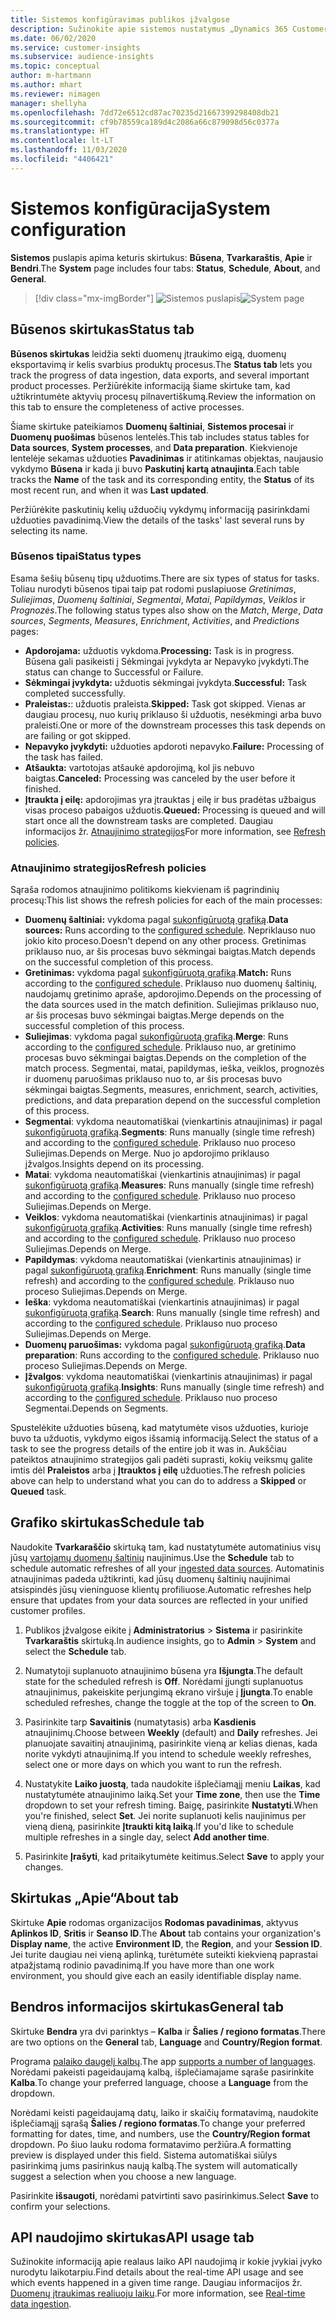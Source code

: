 ```yaml
---
title: Sistemos konfigūravimas publikos įžvalgose
description: Sužinokite apie sistemos nustatymus „Dynamics 365 Customer Insights“ publikos įžvalgų pajėgumuose.
ms.date: 06/02/2020
ms.service: customer-insights
ms.subservice: audience-insights
ms.topic: conceptual
author: m-hartmann
ms.author: mhart
ms.reviewer: nimagen
manager: shellyha
ms.openlocfilehash: 7dd72e6512cd87ac70235d21667399298408db21
ms.sourcegitcommit: cf9b78559ca189d4c2086a66c879098d56c0377a
ms.translationtype: HT
ms.contentlocale: lt-LT
ms.lasthandoff: 11/03/2020
ms.locfileid: "4406421"
---
```

# <a name="system-configuration"></a><span data-ttu-id="878bd-103">Sistemos konfigūracija</span><span class="sxs-lookup"><span data-stu-id="878bd-103">System configuration</span></span>

<span data-ttu-id="878bd-104">**Sistemos** puslapis apima keturis skirtukus: **Būsena**, **Tvarkaraštis**, **Apie** ir **Bendri**.</span><span class="sxs-lookup"><span data-stu-id="878bd-104">The **System** page includes four tabs: **Status**, **Schedule**, **About**, and **General**.</span></span>

> [!div class="mx-imgBorder"]
> <span data-ttu-id="878bd-105">![Sistemos puslapis](media/system-tabs.png "Sistemos puslapis")</span><span class="sxs-lookup"><span data-stu-id="878bd-105">![System page](media/system-tabs.png "System page")</span></span>

## <a name="status-tab"></a><span data-ttu-id="878bd-106">Būsenos skirtukas</span><span class="sxs-lookup"><span data-stu-id="878bd-106">Status tab</span></span>

<span data-ttu-id="878bd-107">**Būsenos skirtukas** leidžia sekti duomenų įtraukimo eigą, duomenų eksportavimą ir kelis svarbius produktų procesus.</span><span class="sxs-lookup"><span data-stu-id="878bd-107">The **Status tab** lets you track the progress of data ingestion, data exports, and several important product processes.</span></span> <span data-ttu-id="878bd-108">Peržiūrėkite informaciją šiame skirtuke tam, kad užtikrintumėte aktyvių procesų pilnavertiškumą.</span><span class="sxs-lookup"><span data-stu-id="878bd-108">Review the information on this tab to ensure the completeness of active processes.</span></span>

<span data-ttu-id="878bd-109">Šiame skirtuke pateikiamos **Duomenų šaltiniai**, **Sistemos procesai** ir **Duomenų puošimas** būsenos lentelės.</span><span class="sxs-lookup"><span data-stu-id="878bd-109">This tab includes status tables for **Data sources**, **System processes**, and **Data preparation**.</span></span> <span data-ttu-id="878bd-110">Kiekvienoje lentelėje sekamas užduoties **Pavadinimas** ir atitinkamas objektas, naujausio vykdymo **Būsena** ir kada ji buvo **Paskutinį kartą atnaujinta**.</span><span class="sxs-lookup"><span data-stu-id="878bd-110">Each table tracks the **Name** of the task and its corresponding entity, the **Status** of its most recent run, and when it was **Last updated**.</span></span>

<span data-ttu-id="878bd-111">Peržiūrėkite paskutinių kelių užduočių vykdymų informaciją pasirinkdami užduoties pavadinimą.</span><span class="sxs-lookup"><span data-stu-id="878bd-111">View the details of the tasks' last several runs by selecting its name.</span></span>

### <a name="status-types"></a><span data-ttu-id="878bd-112">Būsenos tipai</span><span class="sxs-lookup"><span data-stu-id="878bd-112">Status types</span></span>

<span data-ttu-id="878bd-113">Esama šešių būsenų tipų užduotims.</span><span class="sxs-lookup"><span data-stu-id="878bd-113">There are six types of status for tasks.</span></span> <span data-ttu-id="878bd-114">Toliau nurodyti būsenos tipai taip pat rodomi puslapiuose *Gretinimas*, *Suliejimas*, *Duomenų šaltiniai*, *Segmentai*, *Matai*, *Papildymas*, *Veiklos* ir *Prognozės*.</span><span class="sxs-lookup"><span data-stu-id="878bd-114">The following status types also show on the *Match*, *Merge*, *Data sources*, *Segments*, *Measures*, *Enrichment*, *Activities*, and *Predictions* pages:</span></span>

- <span data-ttu-id="878bd-115">**Apdorojama:** užduotis vykdoma.</span><span class="sxs-lookup"><span data-stu-id="878bd-115">**Processing:** Task is in progress.</span></span> <span data-ttu-id="878bd-116">Būsena gali pasikeisti į Sėkmingai įvykdyta ar Nepavyko įvykdyti.</span><span class="sxs-lookup"><span data-stu-id="878bd-116">The status can change to Successful or Failure.</span></span>
- <span data-ttu-id="878bd-117">**Sėkmingai įvykdyta:** užduotis sėkmingai įvykdyta.</span><span class="sxs-lookup"><span data-stu-id="878bd-117">**Successful:** Task completed successfully.</span></span>
- <span data-ttu-id="878bd-118">**Praleistas:**: užduotis praleista.</span><span class="sxs-lookup"><span data-stu-id="878bd-118">**Skipped:** Task got skipped.</span></span> <span data-ttu-id="878bd-119">Vienas ar daugiau procesų, nuo kurių priklauso ši užduotis, nesėkmingi arba buvo praleisti.</span><span class="sxs-lookup"><span data-stu-id="878bd-119">One or more of the downstream processes this task depends on are failing or got skipped.</span></span>
- <span data-ttu-id="878bd-120">**Nepavyko įvykdyti:** užduoties apdoroti nepavyko.</span><span class="sxs-lookup"><span data-stu-id="878bd-120">**Failure:** Processing  of the task has failed.</span></span>
- <span data-ttu-id="878bd-121">**Atšaukta:** vartotojas atšaukė apdorojimą, kol jis nebuvo baigtas.</span><span class="sxs-lookup"><span data-stu-id="878bd-121">**Canceled:** Processing was canceled by the user before it finished.</span></span>
- <span data-ttu-id="878bd-122">**Įtraukta į eilę:** apdorojimas yra įtrauktas į eilę ir bus pradėtas užbaigus visas proceso pabaigos užduotis.</span><span class="sxs-lookup"><span data-stu-id="878bd-122">**Queued:** Processing is queued and will start once all the downstream tasks are completed.</span></span> <span data-ttu-id="878bd-123">Daugiau informacijos žr. [Atnaujinimo strategijos](#refresh-policies)</span><span class="sxs-lookup"><span data-stu-id="878bd-123">For more information, see [Refresh policies](#refresh-policies).</span></span>

### <a name="refresh-policies"></a><span data-ttu-id="878bd-124">Atnaujinimo strategijos</span><span class="sxs-lookup"><span data-stu-id="878bd-124">Refresh policies</span></span>

<span data-ttu-id="878bd-125">Sąraša rodomos atnaujinimo politikoms kiekvienam iš pagrindinių procesų:</span><span class="sxs-lookup"><span data-stu-id="878bd-125">This list shows the refresh policies for each of the main processes:</span></span>

- <span data-ttu-id="878bd-126">**Duomenų šaltiniai:** vykdoma pagal [sukonfigūruotą grafiką](#schedule-tab).</span><span class="sxs-lookup"><span data-stu-id="878bd-126">**Data sources:** Runs according to the [configured schedule](#schedule-tab).</span></span> <span data-ttu-id="878bd-127">Nepriklauso nuo jokio kito proceso.</span><span class="sxs-lookup"><span data-stu-id="878bd-127">Doesn't depend on any other process.</span></span> <span data-ttu-id="878bd-128">Gretinimas priklauso nuo, ar šis procesas buvo sėkmingai baigtas.</span><span class="sxs-lookup"><span data-stu-id="878bd-128">Match depends on the successful completion of this process.</span></span>
- <span data-ttu-id="878bd-129">**Gretinimas:** vykdoma pagal [sukonfigūruotą grafiką](#schedule-tab).</span><span class="sxs-lookup"><span data-stu-id="878bd-129">**Match:** Runs according to the [configured schedule](#schedule-tab).</span></span> <span data-ttu-id="878bd-130">Priklauso nuo duomenų šaltinių, naudojamų gretinimo apraše, apdorojimo.</span><span class="sxs-lookup"><span data-stu-id="878bd-130">Depends on the processing of the data sources used in the match definition.</span></span> <span data-ttu-id="878bd-131">Suliejimas priklauso nuo, ar šis procesas buvo sėkmingai baigtas.</span><span class="sxs-lookup"><span data-stu-id="878bd-131">Merge depends on the successful completion of this process.</span></span>
- <span data-ttu-id="878bd-132">**Suliejimas**: vykdoma pagal [sukonfigūruotą grafiką](#schedule-tab).</span><span class="sxs-lookup"><span data-stu-id="878bd-132">**Merge**: Runs according to the [configured schedule](#schedule-tab).</span></span> <span data-ttu-id="878bd-133">Priklauso nuo, ar gretinimo procesas buvo sėkmingai baigtas.</span><span class="sxs-lookup"><span data-stu-id="878bd-133">Depends on the completion of the match process.</span></span> <span data-ttu-id="878bd-134">Segmentai, matai, papildymas, ieška, veiklos, prognozės ir duomenų paruošimas priklauso nuo to, ar šis procesas buvo sėkmingai baigtas.</span><span class="sxs-lookup"><span data-stu-id="878bd-134">Segments, measures, enrichment, search, activities, predictions, and data preparation depend on the successful completion of this process.</span></span>
- <span data-ttu-id="878bd-135">**Segmentai**: vykdoma neautomatiškai (vienkartinis atnaujinimas) ir pagal [sukonfigūruotą grafiką](#schedule-tab).</span><span class="sxs-lookup"><span data-stu-id="878bd-135">**Segments**: Runs manually (single time refresh) and according to the [configured schedule](#schedule-tab).</span></span> <span data-ttu-id="878bd-136">Priklauso nuo proceso Suliejimas.</span><span class="sxs-lookup"><span data-stu-id="878bd-136">Depends on Merge.</span></span> <span data-ttu-id="878bd-137">Nuo jo apdorojimo priklauso įžvalgos.</span><span class="sxs-lookup"><span data-stu-id="878bd-137">Insights depend on its processing.</span></span>
- <span data-ttu-id="878bd-138">**Matai**: vykdoma neautomatiškai (vienkartinis atnaujinimas) ir pagal [sukonfigūruotą grafiką](#schedule-tab).</span><span class="sxs-lookup"><span data-stu-id="878bd-138">**Measures**: Runs manually (single time refresh) and according to the [configured schedule](#schedule-tab).</span></span> <span data-ttu-id="878bd-139">Priklauso nuo proceso Suliejimas.</span><span class="sxs-lookup"><span data-stu-id="878bd-139">Depends on Merge.</span></span>
- <span data-ttu-id="878bd-140">**Veiklos**: vykdoma neautomatiškai (vienkartinis atnaujinimas) ir pagal [sukonfigūruotą grafiką](#schedule-tab).</span><span class="sxs-lookup"><span data-stu-id="878bd-140">**Activities**: Runs manually (single time refresh) and according to the [configured schedule](#schedule-tab).</span></span> <span data-ttu-id="878bd-141">Priklauso nuo proceso Suliejimas.</span><span class="sxs-lookup"><span data-stu-id="878bd-141">Depends on Merge.</span></span>
- <span data-ttu-id="878bd-142">**Papildymas**: vykdoma neautomatiškai (vienkartinis atnaujinimas) ir pagal [sukonfigūruotą grafiką](#schedule-tab).</span><span class="sxs-lookup"><span data-stu-id="878bd-142">**Enrichment**: Runs manually (single time refresh) and according to the [configured schedule](#schedule-tab).</span></span> <span data-ttu-id="878bd-143">Priklauso nuo proceso Suliejimas.</span><span class="sxs-lookup"><span data-stu-id="878bd-143">Depends on Merge.</span></span>
- <span data-ttu-id="878bd-144">**Ieška**: vykdoma neautomatiškai (vienkartinis atnaujinimas) ir pagal [sukonfigūruotą grafiką](#schedule-tab).</span><span class="sxs-lookup"><span data-stu-id="878bd-144">**Search**: Runs manually (single time refresh) and according to the [configured schedule](#schedule-tab).</span></span> <span data-ttu-id="878bd-145">Priklauso nuo proceso Suliejimas.</span><span class="sxs-lookup"><span data-stu-id="878bd-145">Depends on Merge.</span></span>
- <span data-ttu-id="878bd-146">**Duomenų paruošimas:** vykdoma pagal [sukonfigūruotą grafiką](#schedule-tab).</span><span class="sxs-lookup"><span data-stu-id="878bd-146">**Data preparation**: Runs according to the [configured schedule](#schedule-tab).</span></span> <span data-ttu-id="878bd-147">Priklauso nuo proceso Suliejimas.</span><span class="sxs-lookup"><span data-stu-id="878bd-147">Depends on Merge.</span></span>
- <span data-ttu-id="878bd-148">**Įžvalgos**: vykdoma neautomatiškai (vienkartinis atnaujinimas) ir pagal [sukonfigūruotą grafiką](#schedule-tab).</span><span class="sxs-lookup"><span data-stu-id="878bd-148">**Insights**: Runs manually (single time refresh) and according to the [configured schedule](#schedule-tab).</span></span> <span data-ttu-id="878bd-149">Priklauso nuo proceso Segmentai.</span><span class="sxs-lookup"><span data-stu-id="878bd-149">Depends on Segments.</span></span>

<span data-ttu-id="878bd-150">Spustelėkite užduoties būseną, kad matytumėte visos užduoties, kurioje buvo ta užduotis, vykdymo eigos išsamią informaciją.</span><span class="sxs-lookup"><span data-stu-id="878bd-150">Select the status of a task to see the progress details of the entire job it was in.</span></span> <span data-ttu-id="878bd-151">Aukščiau pateiktos atnaujinimo strategijos gali padėti suprasti, kokių veiksmų galite imtis dėl **Praleistos** arba į **Įtrauktos į eilę** užduoties.</span><span class="sxs-lookup"><span data-stu-id="878bd-151">The refresh policies above can help to understand what you can do to address a **Skipped** or **Queued** task.</span></span>

## <a name="schedule-tab"></a><span data-ttu-id="878bd-152">Grafiko skirtukas</span><span class="sxs-lookup"><span data-stu-id="878bd-152">Schedule tab</span></span>

<span data-ttu-id="878bd-153">Naudokite **Tvarkaraščio** skirtuką tam, kad nustatytumėte automatinius visų jūsų [vartojamų duomenų šaltinių](data-sources.md) naujinimus.</span><span class="sxs-lookup"><span data-stu-id="878bd-153">Use the **Schedule** tab to schedule automatic refreshes of all your [ingested data sources](data-sources.md).</span></span> <span data-ttu-id="878bd-154">Automatinis atnaujinimas padeda užtikrinti, kad jūsų duomenų šaltinių naujinimai atsispindės jūsų vieninguose klientų profiliuose.</span><span class="sxs-lookup"><span data-stu-id="878bd-154">Automatic refreshes help ensure that updates from your data sources are reflected in your unified customer profiles.</span></span>

1. <span data-ttu-id="878bd-155">Publikos įžvalgose eikite į **Administratorius** > **Sistema** ir pasirinkite  **Tvarkaraštis** skirtuką.</span><span class="sxs-lookup"><span data-stu-id="878bd-155">In audience insights, go to **Admin** > **System** and select the **Schedule** tab.</span></span>

2. <span data-ttu-id="878bd-156">Numatytoji suplanuoto atnaujinimo būsena yra **Išjungta**.</span><span class="sxs-lookup"><span data-stu-id="878bd-156">The default state for the scheduled refresh is **Off**.</span></span> <span data-ttu-id="878bd-157">Norėdami įjungti suplanuotus atnaujinimus, pakeiskite perjungimą ekrano viršuje į **Įjungta**.</span><span class="sxs-lookup"><span data-stu-id="878bd-157">To enable scheduled refreshes, change the toggle at the top of the screen to **On**.</span></span>

3. <span data-ttu-id="878bd-158">Pasirinkite tarp **Savaitinis** (numatytasis) arba **Kasdienis** atnaujinimų.</span><span class="sxs-lookup"><span data-stu-id="878bd-158">Choose between **Weekly** (default) and **Daily** refreshes.</span></span> <span data-ttu-id="878bd-159">Jei planuojate savaitinį atnaujinimą, pasirinkite vieną ar kelias dienas, kada norite vykdyti atnaujinimą.</span><span class="sxs-lookup"><span data-stu-id="878bd-159">If you intend to schedule weekly refreshes, select one or more days on which you want to run the refresh.</span></span>

4. <span data-ttu-id="878bd-160">Nustatykite **Laiko juostą**, tada naudokite išplečiamąjį meniu **Laikas**, kad nustatytumėte atnaujinimo laiką.</span><span class="sxs-lookup"><span data-stu-id="878bd-160">Set your **Time zone**, then use the **Time** dropdown to set your refresh timing.</span></span> <span data-ttu-id="878bd-161">Baigę, pasirinkite **Nustatyti**.</span><span class="sxs-lookup"><span data-stu-id="878bd-161">When you're finished, select **Set**.</span></span> <span data-ttu-id="878bd-162">Jei norite suplanuoti kelis naujinimus per vieną dieną, pasirinkite **Įtraukti kitą laiką**.</span><span class="sxs-lookup"><span data-stu-id="878bd-162">If you'd like to schedule multiple refreshes in a single day, select **Add another time**.</span></span>

5. <span data-ttu-id="878bd-163">Pasirinkite **Įrašyti**, kad pritaikytumėte keitimus.</span><span class="sxs-lookup"><span data-stu-id="878bd-163">Select **Save** to apply your changes.</span></span>

## <a name="about-tab"></a><span data-ttu-id="878bd-164">Skirtukas „Apie“</span><span class="sxs-lookup"><span data-stu-id="878bd-164">About tab</span></span>

<span data-ttu-id="878bd-165">Skirtuke **Apie** rodomas organizacijos **Rodomas pavadinimas**, aktyvus **Aplinkos ID**, **Sritis** ir **Seanso ID**.</span><span class="sxs-lookup"><span data-stu-id="878bd-165">The **About** tab contains your organization's **Display name**, the active **Environment ID**, the **Region**, and your **Session ID**.</span></span> <span data-ttu-id="878bd-166">Jei turite daugiau nei vieną aplinką, turėtumėte suteikti kiekvieną paprastai atpažįstamą rodinio pavadinimą.</span><span class="sxs-lookup"><span data-stu-id="878bd-166">If you have more than one work environment, you should give each an easily identifiable display name.</span></span>

## <a name="general-tab"></a><span data-ttu-id="878bd-167">Bendros informacijos skirtukas</span><span class="sxs-lookup"><span data-stu-id="878bd-167">General tab</span></span>

<span data-ttu-id="878bd-168">Skirtuke **Bendra** yra dvi parinktys – **Kalba** ir **Šalies / regiono formatas**.</span><span class="sxs-lookup"><span data-stu-id="878bd-168">There are two options on the **General** tab, **Language** and **Country/Region format**.</span></span>

<span data-ttu-id="878bd-169">Programa [palaiko daugelį kalbų](supported-languages.md).</span><span class="sxs-lookup"><span data-stu-id="878bd-169">The app [supports a number of languages](supported-languages.md).</span></span> <span data-ttu-id="878bd-170">Norėdami pakeisti pageidaujamą kalbą, išplečiamajame sąraše pasirinkite **Kalba**.</span><span class="sxs-lookup"><span data-stu-id="878bd-170">To change your preferred language, choose a **Language** from the dropdown.</span></span>

<span data-ttu-id="878bd-171">Norėdami keisti pageidaujamą datų, laiko ir skaičių formatavimą, naudokite išplečiamąjį sąrašą **Šalies / regiono formatas**.</span><span class="sxs-lookup"><span data-stu-id="878bd-171">To change your preferred formatting for dates, time, and numbers, use the **Country/Region format** dropdown.</span></span> <span data-ttu-id="878bd-172">Po šiuo lauku rodoma formatavimo peržiūra.</span><span class="sxs-lookup"><span data-stu-id="878bd-172">A formatting preview is displayed under this field.</span></span> <span data-ttu-id="878bd-173">Sistema automatiškai siūlys pasirinkimą jums pasirinkus naują kalbą.</span><span class="sxs-lookup"><span data-stu-id="878bd-173">The system will automatically suggest a selection when you choose a new language.</span></span>

<span data-ttu-id="878bd-174">Pasirinkite **išsaugoti**, norėdami patvirtinti savo pasirinkimus.</span><span class="sxs-lookup"><span data-stu-id="878bd-174">Select **Save** to confirm your selections.</span></span>

## <a name="api-usage-tab"></a><span data-ttu-id="878bd-175">API naudojimo skirtukas</span><span class="sxs-lookup"><span data-stu-id="878bd-175">API usage tab</span></span>

<span data-ttu-id="878bd-176">Sužinokite informaciją apie realaus laiko API naudojimą ir kokie įvykiai įvyko nurodytu laikotarpiu.</span><span class="sxs-lookup"><span data-stu-id="878bd-176">Find details about the real-time API usage and see which events happened in a given time range.</span></span> <span data-ttu-id="878bd-177">Daugiau informacijos žr. [Duomenų įtraukimas realiuoju laiku](real-time-data-ingestion.md).</span><span class="sxs-lookup"><span data-stu-id="878bd-177">For more information, see [Real-time data ingestion](real-time-data-ingestion.md).</span></span>
